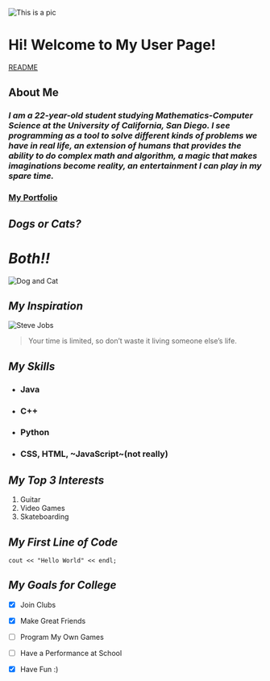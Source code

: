  
![This is a pic](https://pixabay.com/get/gafa2fd0570e3ce6c7aed81d4b94a04368a74e4eba7ed390dc0043f1b1b97ce310f40d34a9497dc8da80eee572d3124bef119e5cd119beea112f130dfe886df7f3fd5da7e373b47803e84671cda05e5c0_640.png)
# Hi! Welcome to My User Page!

[README](README.md)

## **About Me**
### *I am a 22-year-old student studying Mathematics-Computer Science at the University of California, San Diego. I see programming as a tool to solve different kinds of problems we have in real life, an extension of humans that provides the ability to do complex math and algorithm, a magic that makes imaginations become reality, an entertainment I can play in my spare time.*
### [My Portfolio](https://benjaminnhuang.github.io/MyPortfolio/)

## ***Dogs or Cats?***
# ***Both!!***
![Dog and Cat](https://pixabay.com/get/g45ed37c4ff540e5912a57c34eb87396a87620221ab773e81642ecc1bfb4d38dd2c9cbf13eeda7f505f3eee10f04bf06a3e4ca15ec811c51b36304f3d5bbd1919c8ecc3f1e2301342b7c7b6b77ea883b1_640.png)

## ***My Inspiration***
![Steve Jobs](https://pixabay.com/get/g05ad664b39fafbf95b24f8a1f690cc1269225d4d84a0efb22130b3b889630584bde2c14d6dcffb2c7aae62028d18621ddc586ae42746ba78c779d63668c45310ee47aa89667743fcb2d5212f0abf41c9_640.png)
> Your time is limited, so don’t waste it living someone else’s life.

## ***My Skills***
- ### Java
- ### C++
- ### Python
- ### CSS, HTML, ~JavaScript~(not really)

## ***My Top 3 Interests***
1. Guitar
2. Video Games
3. Skateboarding

## ***My First Line of Code***
```
cout << "Hello World" << endl;
```

## ***My Goals for College***
- [x] Join Clubs
- [x] Make Great Friends
- [ ] Program My Own Games
- [ ] Have a Performance at School
- [x] Have Fun :)






